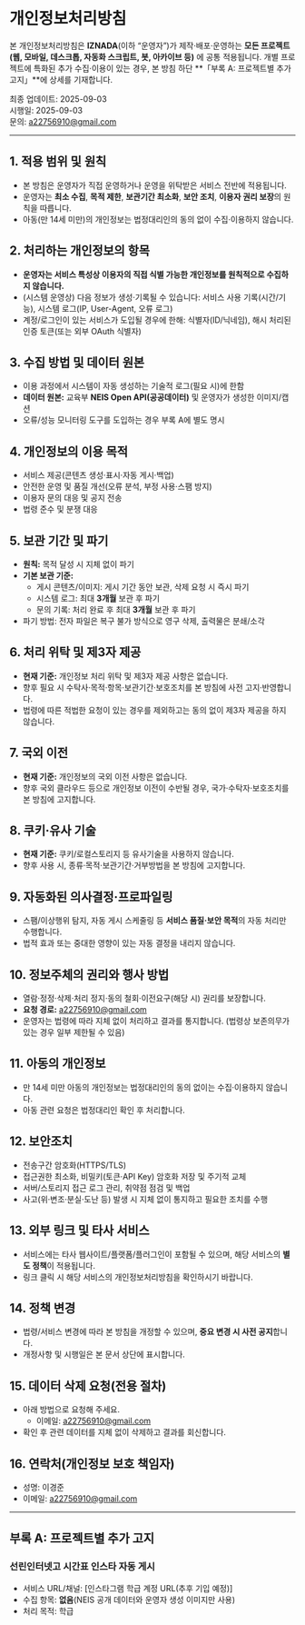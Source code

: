 # 개인정보처리방침

본 개인정보처리방침은 **IZNADA**(이하 “운영자”)가 제작·배포·운영하는 **모든 프로젝트(웹, 모바일, 데스크톱, 자동화 스크립트, 봇, 아카이브 등)** 에 공통 적용됩니다. 개별 프로젝트에 특화된 추가 수집·이용이 있는 경우, 본 방침 하단 **「부록 A: 프로젝트별 추가 고지」**에 상세를 기재합니다.

최종 업데이트: 2025-09-03  
시행일: 2025-09-03  
문의: a22756910@gmail.com

---

## 1. 적용 범위 및 원칙
- 본 방침은 운영자가 직접 운영하거나 운영을 위탁받은 서비스 전반에 적용됩니다.  
- 운영자는 **최소 수집**, **목적 제한**, **보관기간 최소화**, **보안 조치**, **이용자 권리 보장**의 원칙을 따릅니다.  
- 아동(만 14세 미만)의 개인정보는 법정대리인의 동의 없이 수집·이용하지 않습니다.

## 2. 처리하는 개인정보의 항목
- **운영자는 서비스 특성상 이용자의 직접 식별 가능한 개인정보를 원칙적으로 수집하지 않습니다.**  
- (시스템 운영상) 다음 정보가 생성·기록될 수 있습니다: 서비스 사용 기록(시간/기능), 시스템 로그(IP, User-Agent, 오류 로그)
- 계정/로그인이 있는 서비스가 도입될 경우에 한해: 식별자(ID/닉네임), 해시 처리된 인증 토큰(또는 외부 OAuth 식별자)

## 3. 수집 방법 및 데이터 원본
- 이용 과정에서 시스템이 자동 생성하는 기술적 로그(필요 시)에 한함  
- **데이터 원본:** 교육부 **NEIS Open API(공공데이터)** 및 운영자가 생성한 이미지/캡션  
- 오류/성능 모니터링 도구를 도입하는 경우 부록 A에 별도 명시

## 4. 개인정보의 이용 목적
- 서비스 제공(콘텐츠 생성·표시·자동 게시·백업)  
- 안전한 운영 및 품질 개선(오류 분석, 부정 사용·스팸 방지)  
- 이용자 문의 대응 및 공지 전송  
- 법령 준수 및 분쟁 대응

## 5. 보관 기간 및 파기
- **원칙:** 목적 달성 시 지체 없이 파기  
- **기본 보관 기준:**  
  - 게시 콘텐츠/이미지: 게시 기간 동안 보관, 삭제 요청 시 즉시 파기  
  - 시스템 로그: 최대 **3개월** 보관 후 파기  
  - 문의 기록: 처리 완료 후 최대 **3개월** 보관 후 파기  
- 파기 방법: 전자 파일은 복구 불가 방식으로 영구 삭제, 출력물은 분쇄/소각

## 6. 처리 위탁 및 제3자 제공
- **현재 기준:** 개인정보 처리 위탁 및 제3자 제공 사항은 없습니다.  
- 향후 필요 시 수탁사·목적·항목·보관기간·보호조치를 본 방침에 사전 고지·반영합니다.  
- 법령에 따른 적법한 요청이 있는 경우를 제외하고는 동의 없이 제3자 제공을 하지 않습니다.

## 7. 국외 이전
- **현재 기준:** 개인정보의 국외 이전 사항은 없습니다.  
- 향후 국외 클라우드 등으로 개인정보 이전이 수반될 경우, 국가·수탁자·보호조치를 본 방침에 고지합니다.

## 8. 쿠키·유사 기술
- **현재 기준:** 쿠키/로컬스토리지 등 유사기술을 사용하지 않습니다.  
- 향후 사용 시, 종류·목적·보관기간·거부방법을 본 방침에 고지합니다.

## 9. 자동화된 의사결정·프로파일링
- 스팸/이상행위 탐지, 자동 게시 스케줄링 등 **서비스 품질·보안 목적**의 자동 처리만 수행합니다.  
- 법적 효과 또는 중대한 영향이 있는 자동 결정을 내리지 않습니다.

## 10. 정보주체의 권리와 행사 방법
- 열람·정정·삭제·처리 정지·동의 철회·이전요구(해당 시) 권리를 보장합니다.  
- **요청 경로:** a22756910@gmail.com  
- 운영자는 법령에 따라 지체 없이 처리하고 결과를 통지합니다. (법령상 보존의무가 있는 경우 일부 제한될 수 있음)

## 11. 아동의 개인정보
- 만 14세 미만 아동의 개인정보는 법정대리인의 동의 없이는 수집·이용하지 않습니다.  
- 아동 관련 요청은 법정대리인 확인 후 처리합니다.

## 12. 보안조치
- 전송구간 암호화(HTTPS/TLS)  
- 접근권한 최소화, 비밀키(토큰·API Key) 암호화 저장 및 주기적 교체  
- 서버/스토리지 접근 로그 관리, 취약점 점검 및 백업  
- 사고(위·변조·분실·도난 등) 발생 시 지체 없이 통지하고 필요한 조치를 수행

## 13. 외부 링크 및 타사 서비스
- 서비스에는 타사 웹사이트/플랫폼/플러그인이 포함될 수 있으며, 해당 서비스의 **별도 정책**이 적용됩니다.  
- 링크 클릭 시 해당 서비스의 개인정보처리방침을 확인하시기 바랍니다.

## 14. 정책 변경
- 법령/서비스 변경에 따라 본 방침을 개정할 수 있으며, **중요 변경 시 사전 공지**합니다.  
- 개정사항 및 시행일은 본 문서 상단에 표시합니다.

## 15. 데이터 삭제 요청(전용 절차)
- 아래 방법으로 요청해 주세요.  
  - 이메일: a22756910@gmail.com  
- 확인 후 관련 데이터를 지체 없이 삭제하고 결과를 회신합니다.

## 16. 연락처(개인정보 보호 책임자)
- 성명: 이경준  
- 이메일: a22756910@gmail.com

---

## 부록 A: 프로젝트별 추가 고지

### 선린인터넷고 시간표 인스타 자동 게시
- 서비스 URL/채널: [인스타그램 학급 계정 URL(추후 기입 예정)]  
- 수집 항목: **없음**(NEIS 공개 데이터와 운영자 생성 이미지만 사용)
- 처리 목적: 학급
